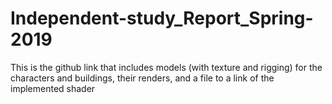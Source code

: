 # Independent-study_Report_Spring-2019

This is the github link that includes models (with texture and rigging) for the characters and buildings, their renders, and a file to a link of the implemented shader 